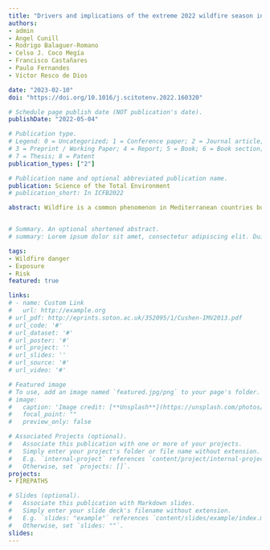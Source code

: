 ```yaml
---
title: "Drivers and implications of the extreme 2022 wildfire season in Southwest Europe"
authors:
- admin
- Àngel Cunill
- Rodrigo Balaguer-Romano
- Celso J. Coco Megía
- Francisco Castañares
- Paulo Fernandes
- Víctor Resco de Dios

date: "2023-02-10"
doi: "https://doi.org/10.1016/j.scitotenv.2022.160320"

# Schedule page publish date (NOT publication's date).
publishDate: "2022-05-04"

# Publication type.
# Legend: 0 = Uncategorized; 1 = Conference paper; 2 = Journal article;
# 3 = Preprint / Working Paper; 4 = Report; 5 = Book; 6 = Book section;
# 7 = Thesis; 8 = Patent
publication_types: ["2"]

# Publication name and optional abbreviated publication name.
publication: Science of the Total Environment
# publication_short: In ICFB2022

abstract: Wildfire is a common phenomenon in Mediterranean countries but the 2022 fire season has been extreme in southwest Europe (Portugal, Spain and France). Here we provide a preliminary but comprehensive analysis of 2022's wildfire season in southwest Europe. Burned area has exceeded the 2001-2021 median by a factor of 52 in some regions and large wildfires (>500 ha) started to occur in June-July, earlier than the traditional fire season. These anomalies were associated with record-breaking values of fuel dryness, atmospheric water demand and pyrometeorological conditions. Live fuel moisture content was below the historical minima for almost 50 % of the season in some regions. A few large wildfires were responsible for 82 % of the burned area and, in turn, 47 % of the area burned occurred in protected areas. Shrublands, transitional woodlands and conifer forests (but not eucalypt plantations) were the land cover types most affected by extreme fires. As climate change intensifies, we can expect such fire seasons to become the new normal in large parts of the continent, potentially leading to major negative impacts on rural economies. These results highlight the need for landscape level fuel management also in protected areas, to avoid fire-induced biodiversity losses and landscape scale degradation. Our results have important policy implications and indicate that fire prevention should be explicitly addressed within continental forest legislation and strategies.


# Summary. An optional shortened abstract.
# summary: Lorem ipsum dolor sit amet, consectetur adipiscing elit. Duis posuere tellus ac convallis #placerat. Proin tincidunt magna sed ex sollicitudin condimentum.

tags:
- Wildfire danger
- Exposure
- Risk 
featured: true

links:
# - name: Custom Link
#   url: http://example.org
# url_pdf: http://eprints.soton.ac.uk/352095/1/Cushen-IMV2013.pdf
# url_code: '#'
# url_dataset: '#'
# url_poster: '#'
# url_project: ''
# url_slides: ''
# url_source: '#'
# url_video: '#'

# Featured image
# To use, add an image named `featured.jpg/png` to your page's folder. 
# image:
#   caption: 'Image credit: [**Unsplash**](https://unsplash.com/photos/pLCdAaMFLTE)'
#   focal_point: ""
#   preview_only: false

# Associated Projects (optional).
#   Associate this publication with one or more of your projects.
#   Simply enter your project's folder or file name without extension.
#   E.g. `internal-project` references `content/project/internal-project/index.md`.
#   Otherwise, set `projects: []`.
projects:
- FIREPATHS

# Slides (optional).
#   Associate this publication with Markdown slides.
#   Simply enter your slide deck's filename without extension.
#   E.g. `slides: "example"` references `content/slides/example/index.md`.
#   Otherwise, set `slides: ""`.
slides:
---
```



